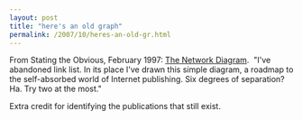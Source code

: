 ```yaml
---
layout: post
title: "here's an old graph"
permalink: /2007/10/heres-an-old-gr.html
---
```


<p>From Stating the Obvious, February 1997: <a href="http://www.theobvious.com/network/">The Network Diagram</a>.&nbsp; &quot;I've abandoned link list. In its place I've drawn this simple diagram, a roadmap to the self-absorbed world of Internet publishing. Six degrees of separation? Ha. Try two at the most.&quot;</p>

<p>Extra credit for identifying the publications that still exist.</p>


